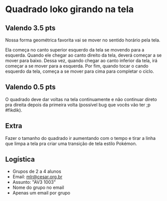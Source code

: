 # Quadrado loko girando na tela

## Valendo 3.5 pts

Nossa forma geométrica favorita vai se mover no sentido horário pela tela.

Ela começa no canto superior esquerdo da tela se movendo para a esquerda.
Quando ele chegar ao canto direito da tela, deverá começar a se mover para baixo.
Dessa vez, quando chegar ao canto inferior da tela, irá começar a se mover para a esquerda.
Por fim, quando tocar o cando esquerdo da tela, começa a se mover para cima para completar o ciclo.

## Valendo 0.5 pts

O quadrado deve dar voltas na tela continuamente e não continuar direto pra direita depois da primeira volta
(possível bug que vocês vão ter ;p #fikdik).

## Extra

Fazer o tamanho do quadrado ir aumentando com o tempo e tirar a linha que limpa a tela pra criar uma transição de tela estilo Pokémon.

## Logística

- Grupos de 2 a 4 alunos
- Email: mlr@cesar.org.br
- Assunto: "AV3 1003"
- Nome do grupo no email
- Apenas um email por grupo
